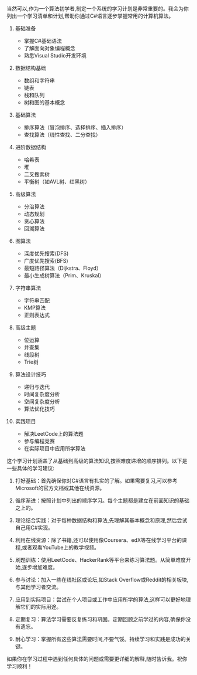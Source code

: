 当然可以,作为一个算法初学者,制定一个系统的学习计划是非常重要的。我会为你列出一个学习清单和计划,帮助你通过C#语言逐步掌握常用的计算机算法。




1. 基础准备
    
    - 掌握C#基础语法
    - 了解面向对象编程概念
    - 熟悉Visual Studio开发环境
2. 数据结构基础
    
    - 数组和字符串
    - 链表
    - 栈和队列
    - 树和图的基本概念
3. 基础算法
    
    - 排序算法（冒泡排序、选择排序、插入排序）
    - 查找算法（线性查找、二分查找）
4. 进阶数据结构
    
    - 哈希表
    - 堆
    - 二叉搜索树
    - 平衡树（如AVL树、红黑树）
5. 高级算法
    
    - 分治算法
    - 动态规划
    - 贪心算法
    - 回溯算法
6. 图算法
    
    - 深度优先搜索(DFS)
    - 广度优先搜索(BFS)
    - 最短路径算法（Dijkstra、Floyd）
    - 最小生成树算法（Prim、Kruskal）
7. 字符串算法
    
    - 字符串匹配
    - KMP算法
    - 正则表达式
8. 高级主题
    
    - 位运算
    - 并查集
    - 线段树
    - Trie树
9. 算法设计技巧
    
    - 递归与迭代
    - 时间复杂度分析
    - 空间复杂度分析
    - 算法优化技巧
10. 实践项目
    
    - 解决LeetCode上的算法题
    - 参与编程竞赛
    - 在实际项目中应用所学算法


这个学习计划涵盖了从基础到高级的算法知识,按照难度递增的顺序排列。以下是一些具体的学习建议:

1. 打好基础：首先确保你对C#语言有扎实的了解。如果需要复习,可以参考Microsoft的官方文档或其他在线资源。

2. 循序渐进：按照计划中列出的顺序学习。每个主题都是建立在前面知识的基础之上的。

3. 理论结合实践：对于每种数据结构和算法,先理解其基本概念和原理,然后尝试自己用C#实现。

4. 利用在线资源：除了书籍,还可以使用像Coursera、edX等在线学习平台的课程,或者观看YouTube上的教学视频。

5. 刷题训练：使用LeetCode、HackerRank等平台来练习算法题。从简单难度开始,逐步增加难度。

6. 参与讨论：加入一些在线社区或论坛,如Stack Overflow或Reddit的相关板块,与其他学习者交流。

7. 应用到实际项目：尝试在个人项目或工作中应用所学的算法,这样可以更好地理解它们的实际用途。

8. 定期复习：算法学习需要反复练习和巩固。定期回顾之前学过的内容,确保你没有遗忘。

9. 耐心学习：掌握所有这些算法需要时间,不要气馁。持续学习和实践是成功的关键。

如果你在学习过程中遇到任何具体的问题或需要更详细的解释,随时告诉我。祝你学习顺利！